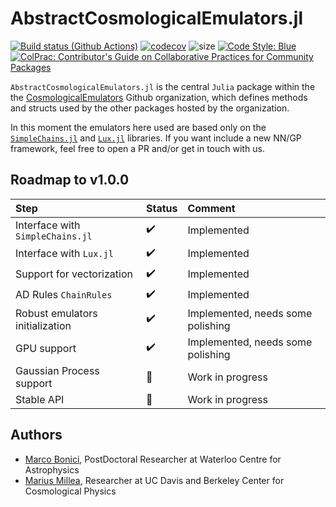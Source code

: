 # AbstractCosmologicalEmulators.jl

[![Build status (Github Actions)](https://github.com/CosmologicalEmulators/AbstractCosmologicalEmulators.jl/workflows/CI/badge.svg)](https://github.com/CosmologicalEmulators/AbstractCosmologicalEmulators.jl/actions)
[![codecov](https://codecov.io/gh/CosmologicalEmulators/AbstractCosmologicalEmulators.jl/branch/main/graph/badge.svg?token=0PYHCWVL67)](https://codecov.io/gh/CosmologicalEmulators/AbstractCosmologicalEmulators.jl)
![size](https://img.shields.io/github/repo-size/CosmologicalEmulators/AbstractCosmologicalEmulators.jl)
[![Code Style: Blue](https://img.shields.io/badge/code%20style-blue-4495d1.svg)](https://github.com/invenia/BlueStyle)
[![ColPrac: Contributor's Guide on Collaborative Practices for Community Packages](https://img.shields.io/badge/ColPrac-Contributor's%20Guide-blueviolet)](https://github.com/SciML/ColPrac)

`AbstractCosmologicalEmulators.jl` is the central `Julia` package within the the [CosmologicalEmulators](https://github.com/CosmologicalEmulators) Github organization, which defines methods and structs used by the other packages hosted by the organization.

In this moment the emulators here used are based only on the [`SimpleChains.jl`](https://github.com/PumasAI/SimpleChains.jl) and [`Lux.jl`](https://github.com/LuxDL/Lux.jl) libraries. If you want include a new NN/GP framework, feel free to open a PR and/or get in touch with us.

## Roadmap to v1.0.0

Step | Status| Comment
:------------ | :-------------| :-------------
Interface with `SimpleChains.jl` | :heavy_check_mark: | Implemented
Interface with `Lux.jl` | :heavy_check_mark: | Implemented
Support for vectorization | :heavy_check_mark: | Implemented
AD Rules `ChainRules` | :heavy_check_mark: | Implemented
Robust emulators initialization | :heavy_check_mark: | Implemented, needs some polishing
GPU support | :heavy_check_mark: | Implemented, needs some polishing
Gaussian Process support | :construction: | Work in progress
Stable API | :construction: | Work in progress

## Authors

- [Marco Bonici](https://www.marcobonici.com), PostDoctoral Researcher at Waterloo Centre for Astrophysics
- [Marius Millea](https://cosmicmar.com), Researcher at UC Davis and Berkeley Center for Cosmological Physics
